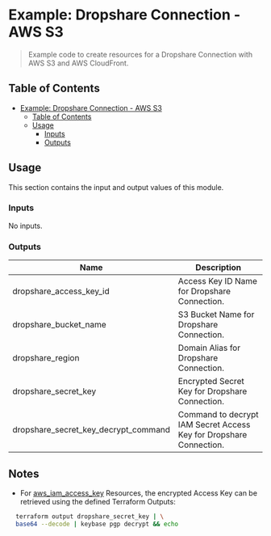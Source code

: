 # Example: Dropshare Connection - AWS S3

> Example code to create resources for a Dropshare Connection with AWS S3 and AWS CloudFront.

## Table of Contents

- [Example: Dropshare Connection - AWS S3](#example-dropshare-connection---aws-s3)
  - [Table of Contents](#table-of-contents)
  - [Usage](#usage)
    - [Inputs](#inputs)
    - [Outputs](#outputs)

## Usage

This section contains the input and output values of this module.

<!-- BEGIN_TF_DOCS -->
### Inputs

No inputs.

### Outputs

| Name | Description |
|------|-------------|
| dropshare\_access\_key\_id | Access Key ID Name for Dropshare Connection. |
| dropshare\_bucket\_name | S3 Bucket Name for Dropshare Connection. |
| dropshare\_region | Domain Alias for Dropshare Connection. |
| dropshare\_secret\_key | Encrypted Secret Key for Dropshare Connection. |
| dropshare\_secret\_key\_decrypt\_command | Command to decrypt IAM Secret Access Key for Dropshare Connection. |
<!-- END_TF_DOCS -->

## Notes

* For [aws_iam_access_key](https://www.terraform.io/docs/providers/aws/r/iam_access_key.html#encrypted_secret) Resources, the encrypted Access Key can be retrieved using the defined Terraform Outputs:

```sh
  terraform output dropshare_secret_key | \
  base64 --decode | keybase pgp decrypt && echo
```
